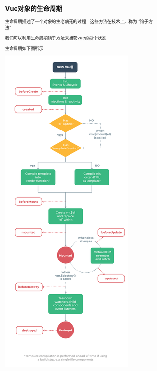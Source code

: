 ## Vue对象的生命周期
生命周期描述了一个对象的生老病死的过程，这些方法在技术上，称为 “钩子方法”

我们可以利用生命周期钩子方法来捕获vue的每个状态

生命周期如下图所示

![](./img/3.png)

